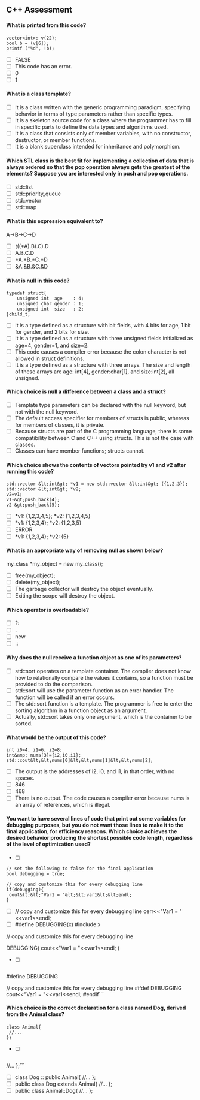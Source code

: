 C++ Assessment
---------------------
#### What is printed from this code?
```
vector<int>; v(22);
bool b = (v[6]);
printf ("%d", !b);
```
- [ ] FALSE
- [ ] This code has an error.
- [ ] 0
- [ ] 1

#### What is a class template?

- [ ] It is a class written with the generic programming paradigm, specifying behavior in terms of type parameters rather than specific types.
- [ ] It is a skeleton source code for a class where the programmer has to fill in specific parts to define the data types and algorithms used.
- [ ] It is a class that consists only of member variables, with no constructor, destructor, or member functions.
- [ ] It is a blank superclass intended for inheritance and polymorphism.

#### Which STL class is the best fit for implementing a collection of data that is always ordered so that the pop operation always gets the greatest of the elements? Suppose you are interested only in push and pop operations.

- [ ] std::list
- [ ] std::priority_queue
- [ ] std::vector
- [ ] std::map

#### What is this expression equivalent to?
A->B->C->D

- [ ] *(*((*A).B).C).D
- [ ] A.B.C.D
- [ ] *A.*B.*C.*D
- [ ] &A.&B.&C.&D

#### What is null in this code?
```
typedef struct{
    unsigned int  age    : 4;
    unsigned char gender : 1;
    unsigned int  size   : 2;
}child_t;
```

- [ ] It is a type defined as a structure with bit fields, with 4 bits for age, 1 bit for gender, and 2 bits for size.
- [ ] It is a type defined as a structure with three unsigned fields initialized as age=4, gender=1, and size=2.
- [ ] This code causes a compiler error because the colon character is not allowed in struct definitions.
- [ ] It is a type defined as a structure with three arrays. The size and length of these arrays are age: int[4], gender:char[1], and size:int[2], all unsigned.

#### Which choice is null a difference between a class and a struct?

- [ ] Template type parameters can be declared with the null keyword, but not with the null keyword.
- [ ] The default access specifier for members of structs is public, whereas for members of classes, it is private.
- [ ] Because structs are part of the C programming language, there is some compatibility between C and C++ using structs. This is not the case with classes.
- [ ] Classes can have member functions; structs cannot.

#### Which choice shows the contents of vectors pointed by v1 and v2 after running this code?
```
std::vector &lt;int&gt; *v1 = new std::vector &lt;int&gt; ({1,2,3});
std::vector &lt;int&gt; *v2;
v2=v1;
v1-&gt;push_back(4);
v2-&gt;push_back(5);
```

- [ ] *v1: {1,2,3,4,5}; *v2: {1,2,3,4,5}
- [ ] *v1: {1,2,3,4}; *v2: {1,2,3,5}
- [ ] ERROR
- [ ] *v1: {1,2,3,4}; *v2: {5}

#### What is an appropriate way of removing null as shown below?
my_class *my_object = new my_class();

- [ ] free(my_object);
- [ ] delete(my_object);
- [ ] The garbage collector will destroy the object eventually.
- [ ] Exiting the scope will destroy the object.

#### Which operator is overloadable?
- [ ] ?:
- [ ] .
- [ ] new
- [ ] ::

#### Why does the null receive a function object as one of its parameters?

- [ ] std::sort operates on a template container. The compiler does not know how to relationally compare the values it contains, so a function must be provided to do the comparison.
- [ ] std::sort will use the parameter function as an error handler. The function will be called if an error occurs.
- [ ] The std::sort function is a template. The programmer is free to enter the sorting algorithm in a function object as an argument.
- [ ] Actually, std::sort takes only one argument, which is the container to be sorted.

#### What would be the output of this code?
```
int i0=4, i1=6, i2=8;
int&amp; nums[3]={i2,i0,i1};
std::cout&lt;&lt;nums[0]&lt;&lt;nums[1]&lt;&lt;nums[2];
```

- [ ] The output is the addresses of i2, i0, and i1, in that order, with no spaces.
- [ ] 846
- [ ] 468
- [ ] There is no output. The code causes a compiler error because nums is an array of references, which is illegal.

#### You want to have several lines of code that print out some variables for debugging purposes, but you do not want those lines to make it to the final application, for efficiency reasons. Which choice achieves the desired behavior producing the shortest possible code length, regardless of the level of optimization used?

- [ ] 
``` 
// set the following to false for the final application
bool debugging = true;

// copy and customize this for every debugging line
if(debugging){
 cout&lt;&lt;"Var1 = "&lt;&lt;var1&lt;&lt;endl;
} 
```
- [ ] // copy and customize this for every debugging line
 cerr&lt;&lt;"Var1 = "&lt;&lt;var1&lt;&lt;endl;
- [ ] #define DEBUGGING(x)  #include x 

// copy and customize this for every debugging line

DEBUGGING(
 cout&lt;&lt;"Var1 = "&lt;&lt;var1&lt;&lt;endl;
)
- [ ] ```// comment the following line for the final application
#define DEBUGGING

// copy and customize this for every debugging line
#ifdef DEBUGGING
 cout&lt;&lt;"Var1 = "&lt;&lt;var1&lt;&lt;endl;
#endif```

#### Which choice is the correct declaration for a class named Dog, derived from the Animal class?
```
class Animal{
 //...
};
```

- [ ] ```class Dog : public Animal{
 //...
};```
- [ ] class Dog :: public Animal{
 //...
};
- [ ] public class Dog extends Animal{
 //...
};
- [ ] public class Animal::Dog{
 //...
};
